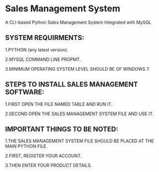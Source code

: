 # Sales Management System

A CLI-based Python Sales Management System Integrated with MySQL

## SYSTEM REQUIRMENTS:

1.PYTHON (any latest version).

2.MYSQL COMMAND LINE PROPMT.

3.MINIMUM OPERATING SYSTEM LEVEL SHOULD BE OF WINDOWS 7.

## STEPS TO INSTALL SALES MANAGEMENT SOFTWARE:

1.FIRST OPEN THE FILE NAMED TABLE AND RUN IT.

2.SECOND OPEN THE SALES MANAGEMENT SYSTEM FILE AND USE IT. 

## IMPORTANT THINGS TO BE NOTED:

1.THE SALES MANAGEMENT SYSTEM FILE SHOULD BE PLACED AT THE MAIN 
PYTHON FILE.

2.FIRST, REGISTER YOUR ACCOUNT.

3.THEN ENTER YOUR PRODUCT DETAILS.
